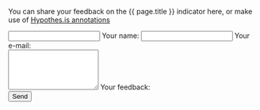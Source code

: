 You can share your feedback on the {{ page.title }} indicator here, or make use of [Hypothes.is annotations](/annotate/) <form action="https://getform.io/f/9b61c9be-74b5-4095-affb-fd0f7ec4a6a3" method="POST"><input type="hidden" name="indicator" value="{{ page.title }}"> <label class="pure-material-textfield-standard"> <input type="text" name="name" aria-labelledby="label-name" placeholder=" "> <span id="label-name">Your name:</span></label> <label class="pure-material-textfield-standard"> <input type="text" name="email" aria-labelledby="label-email" placeholder=" "> <span id="label-email">Your e-mail:</span></label><div id="feedback-message"><label style="width:100%" class="pure-material-textfield-standard"> <textarea rows="5" type="text"  name="message" aria-labelledby="label-feedback" placeholder=" "></textarea> <span id="label-feedback">Your feedback:</span></label> </div> <button class="md-button" type="submit">Send</button> </form>

